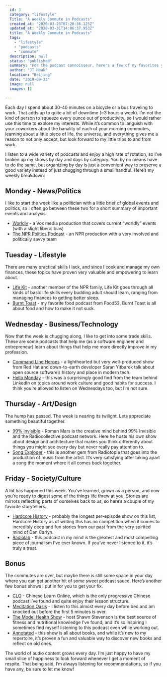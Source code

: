 ```yaml
---
  id: 3
  category: "lifestyle"
  Title: "A Weekly Commute in Podcasts"
  created_at: "2020-03-23T07:20:36.125Z"
  updated_at: "2020-03-31T14:06:37.953Z"
  title: "A Weekly Commute in Podcasts"
  tags: 
    - "lifestyle"
    - "podcasts"
    - "commute"
  description: null
  status: "published"
  summary: "For the podcast connoisseur, here's a few of my favorites you may or may not have heard of, organized by my morning commute."
  author: "JT Houk"
  location: "Beijing"
  date: "2019-09-23"
  image: null
  images: []

---
```

Each day I spend about 30-40 minutes on a bicycle or a bus traveling to work. That adds up to quite a bit of downtime (~3 hours a week). I’m not the kind of person to squeeze every ounce out of productivity, so I would rather use this time to explore my interests. While it’s common to languish with your coworkers about the banality of each of your morning commutes, learning about a little piece of life, the universe, and everything gives me a reason to not only accept, but look forward to my little trips to and from work.

I listen to a wide variety of podcasts and enjoy a high rate of rotation, so I’ve broken up my shows by day and days by category. You by no means have to do the same, but organizing by day is just a convenient way to preserve a good variety instead of just chugging through a small handful. Here’s my weekly breakdown:


## Monday - News/Politics

I like to start the week like a politician with a little brief of global events and politics, so I often go between these two for a short summary of important events and analysis.


- [Worldly](https://www.vox.com/worldly) - a Vox media production that covers current “worldly” events (with a slight liberal bias)
- [The NPR Politics Podcast](https://www.npr.org/podcasts/510310/npr-politics-podcast) - an NPR production with a very involved and politically savvy team
## Tuesday - Lifestyle

There are many practical skills I lack, and since I cook and manage my own finances, these topics have proven very valuable and empowering to learn about.


- [Life Kit](https://www.npr.org/lifekit) - another member of the NPR family, Life Kit goes through all kinds of basic life skills every budding adult should learn, ranging from managing finances to getting better sleep.
- [Burnt Toast](https://food52.com/p/burnt-toast) - my favorite food podcast from Food52, Burnt Toast is all about food and how to make it not suck.
## Wednesday - Business/Technology

Now that the week is chugging along, I like to get into some trade skills. These are some podcasts that help me (as a software engineer and entrepreneur) learn about things that help me more directly improve in my profession.


- [Command Line Heroes](https://www.redhat.com/en/command-line-heroes) - a lighthearted but very well-produced show from Red Hat and down-to-earth developer Saran Yitbarek talk about open source software’s history and place in modern tech.
- [Hello Monday](https://www.hellomonday.com/) - this was a surprisingly good find from the team behind LinkedIn on topics around work culture and good habits for success. I think you’re allowed to listen on Wednesdays too, but I’m not sure.
## Thursday - Art/Design

The hump has passed. The week is nearing its twilight. Lets appreciate something beautiful together.


- [99% Invisible](https://99percentinvisible.org/) - Roman Mars is the creative mind behind 99% Invisible and the Radiocollective podcast network. Here he hosts his own show about design and architecture that makes you think differently about things you might see every day but never really pay attention to.
- [Song Exploder](https://songexploder.net/) - this is another gem from Radiotopia that goes into the production of music from the artist. It’s very satisfying after taking apart a song the moment where it all comes back together.
## Friday - Society/Culture

A lot has happened this week. You’ve learned, grown as a person, and now you’re ready to digest some of the things life threw at you. Stories are mirrors reflecting parts of ourselves back to us, so here’s a couple of my favorite storytellers.


- [Hardcore History](https://www.dancarlin.com/hardcore-history-series/) - probably the longest per-episode show on this list, Hardcore History as of writing this has no competition when it comes to incredibly deep and fun stories from our past from the very spirited mind of Dan Carlyn.
- [Radiolab](https://www.npr.org/podcasts/452538884/radiolab) - this podcast in my mind is the greatest and most compelling piece of journalism I’ve ever known. If you’ve never listened to it, it’s truly a treat.


## Bonus

The commutes are over, but maybe there is still some space in your day where you can get another hit of some sweet podcast sauce. Here’s another few bonus shows I put in for you to get your fix.


- [CLO](https://www.chineselearnonline.com/) - Chinese Learn Online, which is the only progressive Chinese podcast I’ve found and quite enjoy their lesson structure.
- [Meditation Oasis](https://www.meditationoasis.com/) - I listen to this almost every day before bed and am knocked out before the first 5 minutes is over.
- [The Model Health Show](https://themodelhealthshow.com/) - host Shawn  Stevenson is the best source of fitness and nutritional knowledge I’ve found, and it’s so inspiring I sometimes find myself listening to this podcast even while working out.
- [Annotated](https://bookriot.com/listen/shows/annotated/) - this show is all about books, and while it’s new to my repertoire, it’s proven a fun and valuable way to discover new books and reflect on old ones.

The world of audio content grows every day. I’m just happy to have my small slice of happiness to look forward whenever I get a moment of respite. That being said, I’m always listening for recommendations, so if you have any, be sure to let me know!


<Newsletter />
<Comments />